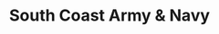 ---
title: "South Coast Army & Navy"
url: /newport-beach/south-coast-army-and-navy/
shop: clothes
---